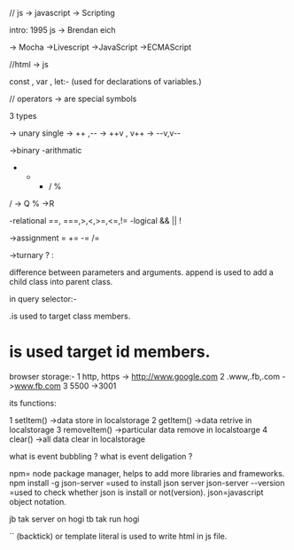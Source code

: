 // js -> javascript
-> Scripting

intro:
1995 js -> Brendan eich

-> Mocha
->Livescript
->JavaScript
->ECMAScript

//html -> js

const , var , let:- (used for declarations of variables.)

// operators -> are special symbols

3 types

-> unary 
single -> ++ ,--
-> ++v , v++
-> --v,v--

->binary
-arithmatic 
+ - * / %

/ -> Q
% ->R

-relational
==, ===,>,<,>=,<=,!=
-logical
&& || !

->assignment = += -= /=

->turnary
? :

difference between parameters and arguments.
append is used to add a child class into parent class.


in query selector:-

.is used to target class members.
# is used target id members.

browser storage:-
1 http, https -> http://www.google.com
2 .www,.fb,.com ->www.fb.com
3 5500 ->3001


its functions:

1 setItem()      ->data store in localstorage
2 getItem()      ->data retrive in localstorage
3 removeItem()   ->particular data remove in localstoarge
4 clear()        ->all data clear in localstorage


what is event bubbling ?
what is event deligation ?

npm= node package manager, helps to add more libraries and frameworks.
npm install -g json-server =used to install json server
json-server --version =used to check whether json is install or not(version).
json=javascript object notation.

jb tak server on hogi tb tak run hogi

`` (backtick) or template literal is used to write html in js file.